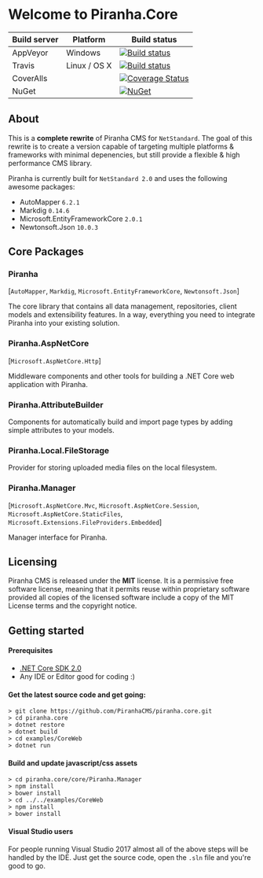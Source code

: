 # Welcome to Piranha.Core

| Build server | Platform     | Build status |
|--------------|--------------|--------------|
| AppVeyor     | Windows      | [![Build status](https://ci.appveyor.com/api/projects/status/brw0cak0b5x4w17m?svg=true)](https://ci.appveyor.com/project/tidyui/piranha-core) |
| Travis       | Linux / OS X | [![Build status](https://travis-ci.org/PiranhaCMS/piranha.core.svg?branch=master)](https://travis-ci.org/PiranhaCMS/piranha.core) |
| CoverAlls    |              | [![Coverage Status](https://coveralls.io/repos/github/PiranhaCMS/piranha.core/badge.svg?branch=master&service=github)](https://coveralls.io/github/PiranhaCMS/piranha.core?branch=master) |
| NuGet        |              | [![NuGet](https://img.shields.io/nuget/v/Piranha.svg)](https://www.nuget.org/packages/Piranha) |

## About

This is a **complete rewrite** of Piranha CMS for `NetStandard`. The goal of this rewrite 
is to create a version capable of targeting multiple platforms & frameworks with minimal
depenencies, but still provide a flexible & high performance CMS library.

Piranha is currently built for `NetStandard 2.0` and uses the following awesome packages:

* AutoMapper `6.2.1`
* Markdig `0.14.6`
* Microsoft.EntityFrameworkCore `2.0.1`
* Newtonsoft.Json `10.0.3`

## Core Packages

### Piranha
[`AutoMapper`, `Markdig`, `Microsoft.EntityFrameworkCore`, `Newtonsoft.Json`]

The core library that contains all data management, repositories, client models and extensibility features. In a way, everything you need to integrate Piranha into your existing solution.

### Piranha.AspNetCore
[`Microsoft.AspNetCore.Http`]

Middleware components and other tools for building a .NET Core web application with Piranha.

### Piranha.AttributeBuilder

Components for automatically build and import page types by adding simple attributes to your models.

### Piranha.Local.FileStorage

Provider for storing uploaded media files on the local filesystem.

### Piranha.Manager
[`Microsoft.AspNetCore.Mvc`, `Microsoft.AspNetCore.Session`, `Microsoft.AspNetCore.StaticFiles`, `Microsoft.Extensions.FileProviders.Embedded`]

Manager interface for Piranha.

## Licensing
Piranha CMS is released under the **MIT** license. It is a permissive free software license,
meaning that it permits reuse within proprietary software provided all copies of the licensed
software include a copy of the MIT License terms and the copyright notice.

## Getting started

#### Prerequisites

* [.NET Core SDK 2.0](https://www.microsoft.com/net/core/)
* Any IDE or Editor good for coding :)

#### Get the latest source code and get going:

    > git clone https://github.com/PiranhaCMS/piranha.core.git
    > cd piranha.core
    > dotnet restore
    > dotnet build
    > cd examples/CoreWeb
    > dotnet run
    
#### Build and update javascript/css assets

    > cd piranha.core/core/Piranha.Manager
    > npm install
    > bower install
    > cd ../../examples/CoreWeb
    > npm install
    > bower install

#### Visual Studio users

For people running Visual Studio 2017 almost all of the above steps will be handled by the IDE. Just get the source code, open the `.sln` file and you're good to go.
